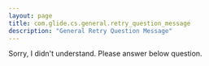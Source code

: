 ```yaml
---
layout: page
title: com.glide.cs.general.retry_question_message
description: "General Retry Question Message"
---
```

Sorry, I didn't understand. Please answer below question.